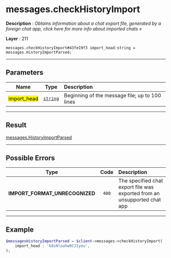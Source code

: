 # messages.checkHistoryImport

**Description** : *Obtains information about a chat export file, generated by a foreign chat app, click here for more info about imported chats »*

**Layer** : 211

```tl
messages.checkHistoryImport#43fe19f3 import_head:string = messages.HistoryImportParsed;
```

---

## Parameters

| Name | Type | Description |
| :---: | :---: | :--- |
| <mark>import_head</mark> | [`string`](type/string) | Beginning of the message file; up to 100 lines |

---

## Result

[messages.HistoryImportParsed](type/messages.HistoryImportParsed)

---

## Possible Errors

| Type | Code | Description |
| :---: | :---: | :--- |
| **IMPORT_FORMAT_UNRECOGNIZED** | `400` | The specified chat export file was exported from an unsupported chat app |

---

## Example

```php
$messagesHistoryImportParsed = $client->messages->checkHistoryImport(
	import_head : 'k8sNloahw0CJIyeu',
);
```